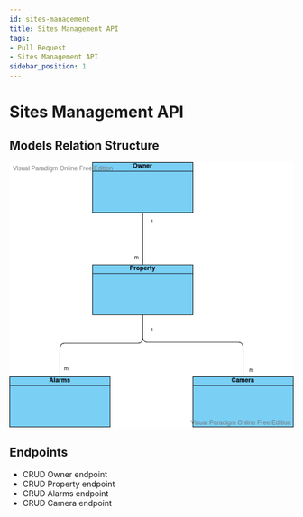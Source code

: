 ```yaml
---
id: sites-management
title: Sites Management API
tags:
- Pull Request
- Sites Management API
sidebar_position: 1
---
```

# Sites Management API

## Models Relation Structure

![Model Relation Structure image](/img/SMAPI.vpd.png)


## Endpoints

- CRUD Owner endpoint 
- CRUD Property endpoint 
- CRUD Alarms endpoint 
- CRUD Camera endpoint 



